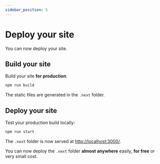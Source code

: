 ```yaml
---
sidebar_position: 5
---
```


# Deploy your site

You can now deploy your site.

## Build your site

Build your site **for production**:

```bash
npm run build
```

The static files are generated in the `.next` folder.

## Deploy your site

Test your production build locally:

```bash
npm run start
```

The `.next` folder is now served at [http://localhost:3000/](http://localhost:3000/).

You can now deploy the `.next` folder **almost anywhere** easily, **for free** or very small cost.
